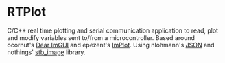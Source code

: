 # RTPlot
C/C++ real time plotting and serial communication application to read, plot and modify variables sent to/from a microcontroller. Based around ocornut's [Dear ImGUI](https://github.com/ocornut/imgui) and epezent's [ImPlot](https://github.com/epezent/implot). Using nlohmann's [JSON](https://github.com/nlohmann/json) and nothings' [stb_image](https://github.com/nothings/stb/blob/master/stb_image.h) library.
